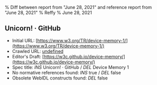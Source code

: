 % Diff between report from "June 28, 2021" and reference report from "June 28, 2021"
% Reffy
% June 28, 2021

## Unicorn! · GitHub

- Initial URL: [https://www.w3.org/TR/device-memory-1/](https://www.w3.org/TR/device-memory-1/)
- Crawled URL: [undefined](undefined)
- Editor's Draft: [https://w3c.github.io/device-memory/](https://w3c.github.io/device-memory/)
- Spec title: *INS* Unicorn! · GitHub / *DEL* Device Memory 1
- No normative references found: *INS* true / *DEL* false
- Obsolete WebIDL constructs found: *DEL* false


